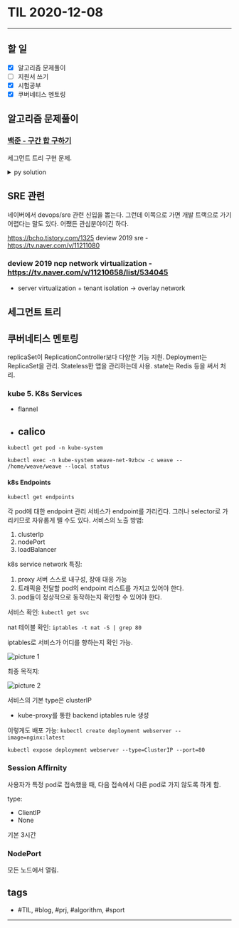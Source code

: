 # TIL 2020-12-08

--------------------------

## 할 일

- [x] 알고리즘 문제풀이
- [ ] 지원서 쓰기
- [x] 시험공부
- [x] 쿠버네티스 멘토링

## 알고리즘 문제풀이

### [백준 - 구간 합 구하기](https://www.acmicpc.net/problem/2042)

세그먼트 트리 구현 문제.

<details><summary markdown="span">py solution</summary>

```py
def solve():
    def updateFrom(pos, val):
        # update the seg tree with val and start from this position
        cur = offset+pos
        seg[cur] = val
        cur = cur // 2
        while cur >= 1:
            seg[cur] = seg[cur*2]+seg[cur*2+1]
            cur = cur // 2
        pass

    def getSum(left,right):
        # get sum of range starting from left to right
        sums=0
        left = offset+left
        right = offset+right
        while(left<=right):
            if(left%2==1):
                # left is on right, add to sums
                sums += seg[left]
            left=(left + 1)//2
            if(right%2==0):
                # right is on left, add to sums
                sums += seg[right]
            right=(right - 1)//2
            pass
        return sums
    N,M,K=ria()
    ins = []
    seg = []
    len1 = 1
    for i in range(N):
        ins.append(ria()[0])
    
    it(ins)
    while(len1<len(ins)):
        len1*=2

    seg = [0] * (len(ins)*4)
    offset = len1-1

    # initialize
    for i in range(len(ins)):
        seg[offset+i+1] = ins[i]

    for i in range(offset,0,-1):
        seg[i] = seg[i*2]+seg[i*2+1]

    for j in range(M+K):
        a,b,c = ria()
        if(a==1):
            updateFrom(b,c)
        else:
            print(getSum(b,c))
```

</details>


## SRE 관련

네이버에서 devops/sre 관련 신입을 뽑는다.
그런데 이쪽으로 가면 개발 트랙으로 가기 어렵다는 말도 있다.
어쨌든 관심분야이긴 하다.

https://bcho.tistory.com/1325
deview 2019 sre - https://tv.naver.com/v/11211080

### deview 2019 ncp network virtualization - https://tv.naver.com/v/11210658/list/534045

- server virtualization + tenant isolation
-> overlay network

## 세그먼트 트리


## 쿠버네티스 멘토링

replicaSet이 ReplicationController보다 다양한 기능 지원. Deployment는 ReplicaSet을 관리. Stateless한 앱을 관리하는데 사용. state는 Redis 등을 써서 처리.

### kube 5. K8s Services



- flannel
- calico
  -     

`kubectl get pod -n kube-system`

`kubectl exec -n kube-system weave-net-9zbcw -c weave -- /home/weave/weave --local status`

#### k8s Endpoints

`kubectl get endpoints`

각 pod에 대한 endpoint 관리
서비스가 endpoint를 가리킨다. 그러나 selector로 가리키므로 자유롭게 뗄 수도 있다.
서비스의 노출 방법:
1. clusterIp
2. nodePort
3. loadBalancer

k8s service network 특징:
1. proxy 서버 스스로 내구성, 장애 대응 가능
2. 트래픽을 전달할 pod의 endpoint 리스트를 가지고 있어야 한다.
3. pod들이 정상적으로 동작하는지 확인할 수 있어야 한다.

서비스 확인:
`kubectl get svc`

nat 테이블 확인:
`iptables -t nat -S | grep 80`

iptables로 서비스가 어디를 향하는지 확인 가능.

![picture 1](../images/148ef7d5e69326f34eaca51192ae30b154abc98aa81cb9875b9d14ccaa94e4aa.png)  

최종 목적지:

![picture 2](../images/8fe9e326deb11f831de02256c09ca21381cd2a0d9a8ed994d2021e4fe89820b1.png)  


서비스의 기본 type은 clusterIP

- kube-proxy를 통한 backend iptables rule 생성


이렇게도 배포 가능:
`kubectl create deployment webserver --image=nginx:latest`


`kubectl expose deployment webserver --type=ClusterIP --port=80`

### Session Affirnity

사용자가 특정 pod로 접속했을 때, 다음 접속에서 다른 pod로 가지 않도록 하게 함.

type:
- ClientIP
- None


기본 3시간

### NodePort

모든 노드에서 열림.


## tags
- \#TIL, \#blog, \#prj, \#algorithm, \#sport

--------------------------